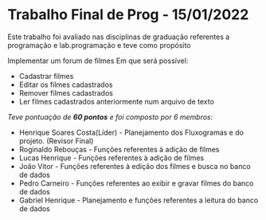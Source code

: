 # Trabalho Final de Prog - 15/01/2022

Este trabalho foi avaliado nas disciplinas de graduação referentes a programação e lab.programação
e teve como propósito

Implementar um forum de filmes
Em que será possível:
- Cadastrar filmes
- Editar os filmes cadastrados
- Remover filmes cadastrados
- Ler filmes cadastrados anteriormente num arquivo de texto

*Teve pontuação de **60 pontos** e foi composto por 6 membros:*

- Henrique Soares Costa(Líder)    - Planejamento dos Fluxogramas e do projeto. (Revisor Final)
- Roginaldo Rebouças              - Funções referentes à adição de filmes
- Lucas Henrique                  - Funções referentes à adição de filmes
- João Vitor                      - Funções referentes à edição dos filmes e busca no banco de dados
- Pedro Carneiro                  - Funções referentes ao exibir e gravar filmes do banco de dados
- Gabriel Henrique                - Planejamento e funções referentes a leitura do banco de dados
